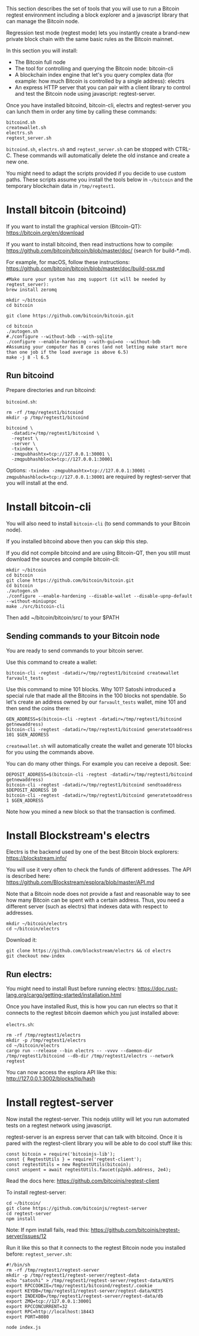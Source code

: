 This section describes the set of tools that you will use to run a Bitcoin regtest environment including a block explorer and a javascript library that can manage the Bitcoin node.

Regression test mode (regtest mode) lets you instantly create a brand-new private block chain with the same basic rules as the Bitcoin mainnet.

In this section you will install:
* The Bitcoin full node
* The tool for controlling and querying the Bitcoin node: bitcoin-cli
* A blockchain index engine that let's you query complex data (for example: how much Bitcoin is controlled by a single address): electrs
* An express HTTP server that you can pair with a client library to control and test the Bitcoin node using javascript: regtest-server.

Once you have installed bitcoind, bitcoin-cli, electrs and regtest-server you can lunch them in order any time by calling these commands:

```
bitcoind.sh
createwallet.sh
electrs.sh
regtest_server.sh
```


`bitcoind.sh`, `electrs.sh` and `regtest_server.sh` can be stopped with CTRL-C. These commands will automatically delete the old instance and create a new one.

You might need to adapt the scripts provided if you decide to use custom paths. These scripts assume you install the tools below in `~/bitcoin` and the temporary blockchain data in `/tmp/regtest1`.

# Install bitcoin (bitcoind)

If you want to install the graphical version (Bitcoin-QT): https://bitcoin.org/en/download

If you want to install bitcoind, then read instructions how to compile: https://github.com/bitcoin/bitcoin/blob/master/doc/ (search for build-\*.md).

For example, for macOS, follow these instructions: https://github.com/bitcoin/bitcoin/blob/master/doc/build-osx.md



```
#Make sure your system has zmq support (it will be needed by regtest_server):
brew install zeromq

mkdir ~/bitcoin
cd bitcoin

git clone https://github.com/bitcoin/bitcoin.git

cd bitcoin
./autogen.sh
#./configure --without-bdb --with-sqlite
./configure --enable-hardening --with-gui=no --without-bdb
#Assuming your computer has 8 cores (and not letting make start more than one job if the load average is above 6.5)
make -j 8 -l 6.5
```

## Run bitcoind

Prepare directories and run bitcoind:

`bitcoind.sh`:
```
rm -rf /tmp/regtest1/bitcoind
mkdir -p /tmp/regtest1/bitcoind

bitcoind \
  -datadir=/tmp/regtest1/bitcoind \
  -regtest \
  -server \
  -txindex \
  -zmqpubhashtx=tcp://127.0.0.1:30001 \
  -zmqpubhashblock=tcp://127.0.0.1:30001

```
Options: `-txindex -zmqpubhashtx=tcp://127.0.0.1:30001 -zmqpubhashblock=tcp://127.0.0.1:30001` are required by regtest-server that you will install at the end.

# Install bitcoin-cli
You will also need to install `bitcoin-cli` (to send commands to your Bitcoin node).

If you installed bitcoind above then you can skip this step.

If you did not compile bitcoind and are using Bitcoin-QT, then you still must download the sources and compile bitcoin-cli:
```
mkdir ~/bitcoin
cd bitcoin
git clone https://github.com/bitcoin/bitcoin.git
cd bitcoin
./autogen.sh
./configure --enable-hardening --disable-wallet --disable-upnp-default --without-miniupnpc
make ./src/bitcoin-cli
```
Then add ~/bitcoin/bitcoin/src/ to your $PATH

## Sending commands to your Bitcoin node

You are ready to send commands to your bitcoin server.

Use this command to create a wallet:
```
bitcoin-cli -regtest -datadir=/tmp/regtest1/bitcoind createwallet farvault_tests
```

Use this command to mine 101 blocks. Why 101? Satoshi introduced a special rule that made all the Bitcoins in the 100 blocks not spendable. So let's create an address owned by our `farvault_tests` wallet, mine 101 and then send the coins there:
```
GEN_ADDRESS=$(bitcoin-cli -regtest -datadir=/tmp/regtest1/bitcoind getnewaddress)
bitcoin-cli -regtest -datadir=/tmp/regtest1/bitcoind generatetoaddress 101 $GEN_ADDRESS
```

`createwallet.sh` will automatically create the wallet and generate 101 blocks for you using the commands above.

You can do many other things. For example you can receive a deposit. See:
```
DEPOSIT_ADDRESS=$(bitcoin-cli -regtest -datadir=/tmp/regtest1/bitcoind getnewaddress)
bitcoin-cli -regtest -datadir=/tmp/regtest1/bitcoind sendtoaddress $DEPOSIT_ADDRESS 10
bitcoin-cli -regtest -datadir=/tmp/regtest1/bitcoind generatetoaddress 1 $GEN_ADDRESS
```
Note how you mined a new block so that the transaction is confimed.

# Install Blockstream's electrs
Electrs is the backend used by one of the best Bitcoin block explorers: https://blockstream.info/

You will use it very often to check the funds of different addresses. The API is described here: https://github.com/Blockstream/esplora/blob/master/API.md

Note that a Bitcoin node does not provide a fast and reasonable way to see how many Bitcoin can be spent with a certain address. Thus, you need a different server (such as electrs) that indexes data with respect to addresses.

```
mkdir ~/bitcoin/electrs
cd ~/bitcoin/electrs
```
Download it:
```
git clone https://github.com/blockstream/electrs && cd electrs
git checkout new-index
```

## Run electrs:
You might need to install Rust before running electrs: https://doc.rust-lang.org/cargo/getting-started/installation.html

Once you have installed Rust, this is how you can run electrs so that it connects to the regtest bitcoin daemon which you just installed above:

`electrs.sh`:
```
rm -rf /tmp/regtest1/electrs
mkdir -p /tmp/regtest1/electrs
cd ~/bitcoin/electrs
cargo run --release --bin electrs -- -vvvv --daemon-dir /tmp/regtest1/bitcoind --db-dir /tmp/regtest1/electrs --network regtest
```

You can now access the esplora API like this: http://127.0.0.1:3002/blocks/tip/hash

# Install regtest-server

Now install the regtest-server. This nodejs utility will let you run automated tests on a regtest network using javascript.

regtest-server is an express server that can talk with bitcoind. Once it is pared with the regtest-client library you will be able to do cool stuff like this:

```
const bitcoin = require('bitcoinjs-lib');
const { RegtestUtils } = require('regtest-client');
const regtestUtils = new RegtestUtils(bitcoin);
const unspent = await regtestUtils.faucet(p2pkh.address, 2e4);
```
Read the docs here: https://github.com/bitcoinjs/regtest-client

To install regtest-server:
```
cd ~/bitcoin/
git clone https://github.com/bitcoinjs/regtest-server
cd regtest-server
npm install
```
Note: If npm install fails, read this: https://github.com/bitcoinjs/regtest-server/issues/12

Run it like this so that it connects to the regtest Bitcoin node you installed before:
`regtest_server.sh`:
```
#!/bin/sh
rm -rf /tmp/regtest1/regtest-server
mkdir -p /tmp/regtest1/regtest-server/regtest-data
echo "satoshi" > /tmp/regtest1/regtest-server/regtest-data/KEYS
export RPCCOOKIE=/tmp/regtest1/bitcoind/regtest/.cookie
export KEYDB=/tmp/regtest1/regtest-server/regtest-data/KEYS
export INDEXDB=/tmp/regtest1/regtest-server/regtest-data/db
export ZMQ=tcp://127.0.0.1:30001
export RPCCONCURRENT=32
export RPC=http://localhost:18443
export PORT=8080

node index.js
```

